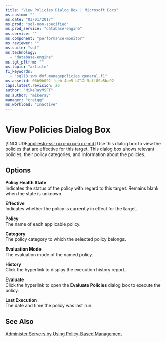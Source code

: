 ```yaml
---
title: "View Policies Dialog Box | Microsoft Docs"
ms.custom: ""
ms.date: "03/01/2017"
ms.prod: "sql-non-specified"
ms.prod_service: "database-engine"
ms.service: ""
ms.component: "performance-monitor"
ms.reviewer: ""
ms.suite: "sql"
ms.technology: 
  - "database-engine"
ms.tgt_pltfrm: ""
ms.topic: "article"
f1_keywords: 
  - "sql13.swb.dmf.managepolicies.general.f1"
ms.assetid: 06b9b092-fceb-4be5-b712-5aff89b5ba92
caps.latest.revision: 26
author: "MikeRayMSFT"
ms.author: "mikeray"
manager: "craigg"
ms.workload: "Inactive"
---
```

# View Policies Dialog Box
[!INCLUDE[appliesto-ss-xxxx-xxxx-xxx-md](../../includes/appliesto-ss-xxxx-xxxx-xxx-md.md)]
  Use this dialog box to view the policies that are effective for this target. This dialog box shows relevant policies, their policy categories, and information about the policies.  
  
## Options  
 **Policy Health State**  
 Indicates the status of the policy with regard to this target. Remains blank when the state is unknown.  
  
 **Effective**  
 Indicates whether the policy is currently in effect for the target.  
  
 **Policy**  
 The name of each applicable policy.  
  
 **Category**  
 The policy category to which the selected policy belongs.  
  
 **Evaluation Mode**  
 The evaluation mode of the named policy.  
  
 **History**  
 Click the hyperlink to display the execution history report.  
  
 **Evaluate**  
 Click the hyperlink to open the **Evaluate Policies** dialog box to execute the policy.  
  
 **Last Execution**  
 The date and time the policy was last run.  
  
## See Also  
 [Administer Servers by Using Policy-Based Management](../../relational-databases/policy-based-management/administer-servers-by-using-policy-based-management.md)  
  
  
